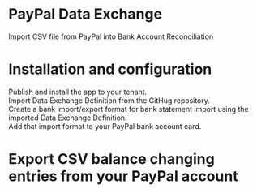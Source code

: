 # PayPal Data Exchange
Import CSV file from PayPal into Bank Account Reconciliation

# Installation and configuration
Publish and install the app to your tenant.\
Import Data Exchange Definition from the GitHug repository.\
Create a bank import/export format for bank statement import using the imported Data Exchange Definition.\
Add that import format to your PayPal bank account card.

# Export CSV balance changing entries from your PayPal account
